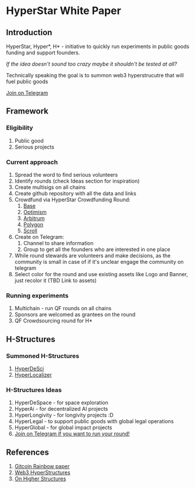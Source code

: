 # HyperStar White Paper

## Introduction

HyperStar, Hyper*, H* - initiative to quickly run experiments in public goods funding and support founders.

*If the idea doesn't sound too crazy maybe it shouldn't be tested at all?*

Technically speaking the goal is to summon web3 hyperstrucutre that will fuel public goods

[Join on Telegram](https://t.me/hyperstar_pg)

## Framework

### Eligibility
1. Public good
2. Serious projects

### Current approach

1. Spread the word to find serious volunteers
2. Identify rounds (check Ideas section for inspiration)
3. Create multisigs on all chains
4. Create github repository with all the data and links
5. Crowdfund via HyperStar Crowdfunding Round:
	1. [Base](https://explorer.gitcoin.co/#/round/8453/8)
	2. [Optimism](https://explorer.gitcoin.co/#/round/10/16)
	3. [Arbitrum](https://explorer.gitcoin.co/#/round/42161/37)
	4. [Polygon](https://explorer.gitcoin.co/#/round/137/9)
	5. [Scroll](https://explorer.gitcoin.co/#/round/534352/5)
6. Create on Telegram:
	1. Channel to share information
	2. Group to get all the founders who are interested in one place
7. While round stewards are volunteers and make decisions, as the community is small in case of if it's unclear engage the community on telegram
8. Select color for the round and use existing assets like Logo and Banner, just recolor it (TBD Link to assets)

### Running experiments

1. Multichain - run QF rounds on all chains
2. Sponsors are welcomed as grantees on the round
3. QF Crowdsourcing round for H*

## H-Structures

### Summoned H-Structures

1. [HyperDeSci](https://github.com/LunCoSim/hyperdesci)
2. [HyperLocalizer](https://github.com/LunCoSim/hyperlocalizer)

### H-Structures Ideas
1. HyperDeSpace - for space exploration
2. HyperAi - for decentralized AI projects
3. HyperLongivity - for longivity projects :D
4. HyperLegal - to support public goods with global legal operations
5. HyperGlobal - for global impact projects
6. [Join on Telegram if you want to run your round!](https://t.me/hyperstar_pg)

## References

1. [Gitcoin Rainbow paper](https://www.gitcoin.co/rainbowpaper)
2. [Web3 HyperStructures](https://jacob.energy/hyperstructures.html)
3. [On Higher Structures](https://arxiv.org/abs/1509.00403)